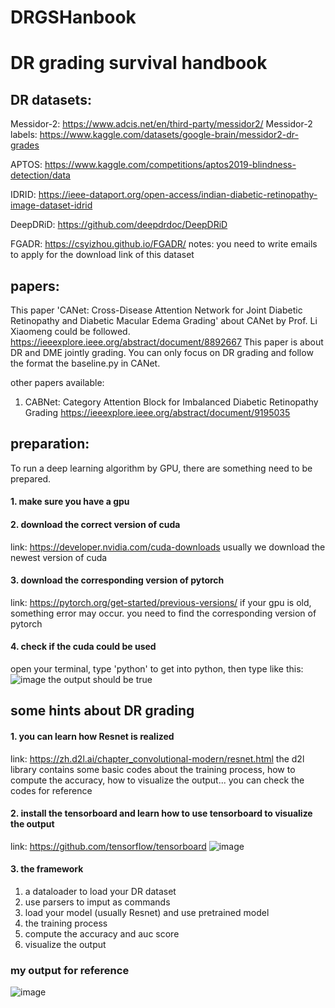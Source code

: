 # DRGSHanbook
# **DR grading survival handbook**

## **DR datasets:**
Messidor-2: https://www.adcis.net/en/third-party/messidor2/
Messidor-2 labels: https://www.kaggle.com/datasets/google-brain/messidor2-dr-grades

APTOS: https://www.kaggle.com/competitions/aptos2019-blindness-detection/data

IDRID: https://ieee-dataport.org/open-access/indian-diabetic-retinopathy-image-dataset-idrid

DeepDRiD: https://github.com/deepdrdoc/DeepDRiD

FGADR: https://csyizhou.github.io/FGADR/
notes: you need to write emails to apply for the download link of this dataset

## papers:
This paper 'CANet: Cross-Disease Attention Network for Joint Diabetic Retinopathy and Diabetic Macular Edema Grading' about CANet by Prof. Li Xiaomeng could be followed.
https://ieeexplore.ieee.org/abstract/document/8892667
This paper is about DR and DME jointly grading. You can only focus on DR grading and follow the format the baseline.py in CANet.

other papers available:
1. CABNet: Category Attention Block for Imbalanced Diabetic Retinopathy Grading
https://ieeexplore.ieee.org/abstract/document/9195035


## preparation:
To run a deep learning algorithm by GPU, there are something need to be prepared.
#### 1. make sure you have a gpu
#### 2. download the correct version of cuda
link: https://developer.nvidia.com/cuda-downloads
usually we download the newest version of cuda
#### 3. download the corresponding version of pytorch
link: https://pytorch.org/get-started/previous-versions/
if your gpu is old, something error may occur. you need to find the corresponding version of pytorch
#### 4. check if the cuda could be used
open your terminal, type 'python' to get into python, then type like this:
![image](https://github.com/Chehx/DRGSHandbook/blob/main/pics/terminal.png)
the output should be true

## some hints about DR grading
#### 1. you can learn how Resnet is realized
link: https://zh.d2l.ai/chapter_convolutional-modern/resnet.html
the d2l library contains some basic codes about the training process, how to compute the accuracy, how to visualize the output... you can check the codes for reference
#### 2. install the tensorboard and learn how to use tensorboard to visualize the output
link: https://github.com/tensorflow/tensorboard
![image](https://github.com/Chehx/DRGSHandbook/blob/main/pics/tensorboard.png)
#### 3. the framework
1. a dataloader to load your DR dataset
2. use parsers to imput as commands
3. load your model (usually Resnet) and use pretrained model
4. the training process
5. compute the accuracy and auc score
6. visualize the output
### my output for reference
![image](https://github.com/Chehx/DRGSHandbook/blob/main/pics/output.png)